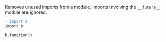 Removes unused imports from a module. Imports involving the `__future__` module are ignored.

```diff
- import a 
import b

b.function()
```
